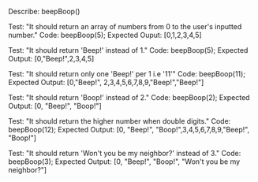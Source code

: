 Describe: beepBoop()

Test: "It should return an array of numbers from 0 to the user's inputted number."
Code: beepBoop(5);
Expected Ouput: [0,1,2,3,4,5]

Test: "It should return 'Beep!' instead of 1."
Code: beepBoop(5);
Expected Output: [0,"Beep!",2,3,4,5]

Test: "It should return only one 'Beep!' per 1 i.e '11'"
Code: beepBoop(11);
Expected Output: [0,"Beep!", 2,3,4,5,6,7,8,9,"Beep!","Beep!"]

Test: "It should return 'Boop!' instead of 2."
Code: beepBoop(2);
Expected Output: [0, "Beep!", "Boop!"]

Test: "It should return the higher number when double digits."
Code: beepBoop(12);
Expected Output: [0, "Beep!", "Boop!",3,4,5,6,7,8,9,"Beep!", "Boop!"]

Test: "It should return 'Won't you be my neighbor?' instead of 3."
Code: beepBoop(3);
Expected Output: [0, "Beep!", "Boop!", "Won't you be my neighbor?"]